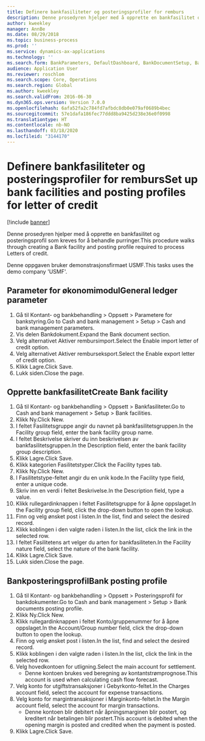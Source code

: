 ```yaml
---
title: Definere bankfasiliteter og posteringsprofiler for remburs
description: Denne prosedyren hjelper med å opprette en bankfasilitet og posteringsprofil som kreves for å behandle purringer.
author: kweekley
manager: AnnBe
ms.date: 08/29/2018
ms.topic: business-process
ms.prod: ''
ms.service: dynamics-ax-applications
ms.technology: ''
ms.search.form: BankParameters, DefaultDashboard, BankDocumentSetup, BankDocumentPosting
audience: Application User
ms.reviewer: roschlom
ms.search.scope: Core, Operations
ms.search.region: Global
ms.author: kweekley
ms.search.validFrom: 2016-06-30
ms.dyn365.ops.version: Version 7.0.0
ms.openlocfilehash: 6afa52fa2c784fd7afbdc8db0e079af0689b4bec
ms.sourcegitcommit: 57e1dafa186fec77ddd8ba9425d238e36e0f0998
ms.translationtype: HT
ms.contentlocale: nb-NO
ms.lasthandoff: 03/18/2020
ms.locfileid: "3144170"
---
```

# <a name="set-up-bank-facilities-and-posting-profiles-for-letter-of-credit"></a><span data-ttu-id="61406-103">Definere bankfasiliteter og posteringsprofiler for remburs</span><span class="sxs-lookup"><span data-stu-id="61406-103">Set up bank facilities and posting profiles for letter of credit</span></span>

[!include [banner](../../includes/banner.md)]

<span data-ttu-id="61406-104">Denne prosedyren hjelper med å opprette en bankfasilitet og posteringsprofil som kreves for å behandle purringer.</span><span class="sxs-lookup"><span data-stu-id="61406-104">This procedure walks through creating a Bank facility and posting profile required to process Letters of credit.</span></span> 

<span data-ttu-id="61406-105">Denne oppgaven bruker demonstrasjonsfirmaet USMF.</span><span class="sxs-lookup"><span data-stu-id="61406-105">This tasks uses the demo company 'USMF'.</span></span>






## <a name="general-ledger-parameter"></a><span data-ttu-id="61406-106">Parameter for økonomimodul</span><span class="sxs-lookup"><span data-stu-id="61406-106">General ledger parameter</span></span>
1. <span data-ttu-id="61406-107">Gå til Kontant- og bankbehandling > Oppsett > Parametere for bankstyring.</span><span class="sxs-lookup"><span data-stu-id="61406-107">Go to Cash and bank management > Setup > Cash and bank management parameters.</span></span>
2. <span data-ttu-id="61406-108">Vis delen Bankdokument.</span><span class="sxs-lookup"><span data-stu-id="61406-108">Expand the Bank document section.</span></span>
3. <span data-ttu-id="61406-109">Velg alternativet Aktiver rembursimport.</span><span class="sxs-lookup"><span data-stu-id="61406-109">Select the Enable import letter of credit option.</span></span>
4. <span data-ttu-id="61406-110">Velg alternativet Aktiver remburseksport.</span><span class="sxs-lookup"><span data-stu-id="61406-110">Select the Enable export letter of credit option.</span></span>
5. <span data-ttu-id="61406-111">Klikk Lagre.</span><span class="sxs-lookup"><span data-stu-id="61406-111">Click Save.</span></span>
6. <span data-ttu-id="61406-112">Lukk siden.</span><span class="sxs-lookup"><span data-stu-id="61406-112">Close the page.</span></span>

## <a name="create-bank-facility"></a><span data-ttu-id="61406-113">Opprette bankfasilitet</span><span class="sxs-lookup"><span data-stu-id="61406-113">Create Bank facility</span></span>
1. <span data-ttu-id="61406-114">Gå til Kontant- og bankbehandling > Oppsett > Bankfasiliteter.</span><span class="sxs-lookup"><span data-stu-id="61406-114">Go to Cash and bank management > Setup > Bank facilities.</span></span>
2. <span data-ttu-id="61406-115">Klikk Ny.</span><span class="sxs-lookup"><span data-stu-id="61406-115">Click New.</span></span>
3. <span data-ttu-id="61406-116">I feltet Fasilitetsgruppe angir du navnet på bankfasilitetsgruppen.</span><span class="sxs-lookup"><span data-stu-id="61406-116">In the Facility group field, enter the bank facility group name.</span></span>
4. <span data-ttu-id="61406-117">I feltet Beskrivelse skriver du inn beskrivelsen av bankfasilitetsgruppen.</span><span class="sxs-lookup"><span data-stu-id="61406-117">In the Description field, enter the bank facility group description.</span></span>
5. <span data-ttu-id="61406-118">Klikk Lagre.</span><span class="sxs-lookup"><span data-stu-id="61406-118">Click Save.</span></span>
6. <span data-ttu-id="61406-119">Klikk kategorien Fasilitetstyper.</span><span class="sxs-lookup"><span data-stu-id="61406-119">Click the Facility types tab.</span></span>
7. <span data-ttu-id="61406-120">Klikk Ny.</span><span class="sxs-lookup"><span data-stu-id="61406-120">Click New.</span></span>
8. <span data-ttu-id="61406-121">I Fasilitetstype-feltet angir du en unik kode.</span><span class="sxs-lookup"><span data-stu-id="61406-121">In the Facility type field, enter a unique code.</span></span>
9. <span data-ttu-id="61406-122">Skriv inn en verdi i feltet Beskrivelse.</span><span class="sxs-lookup"><span data-stu-id="61406-122">In the Description field, type a value.</span></span>
10. <span data-ttu-id="61406-123">Klikk rullegardinknappen i feltet Fasilitetsgruppe for å åpne oppslaget.</span><span class="sxs-lookup"><span data-stu-id="61406-123">In the Facility group field, click the drop-down button to open the lookup.</span></span>
11. <span data-ttu-id="61406-124">Finn og velg ønsket post i listen.</span><span class="sxs-lookup"><span data-stu-id="61406-124">In the list, find and select the desired record.</span></span>
12. <span data-ttu-id="61406-125">Klikk koblingen i den valgte raden i listen.</span><span class="sxs-lookup"><span data-stu-id="61406-125">In the list, click the link in the selected row.</span></span>
13. <span data-ttu-id="61406-126">I feltet Fasilitetens art velger du arten for bankfasiliteten.</span><span class="sxs-lookup"><span data-stu-id="61406-126">In the Facility nature field, select the nature of the bank facility.</span></span>
14. <span data-ttu-id="61406-127">Klikk Lagre.</span><span class="sxs-lookup"><span data-stu-id="61406-127">Click Save.</span></span>
15. <span data-ttu-id="61406-128">Lukk siden.</span><span class="sxs-lookup"><span data-stu-id="61406-128">Close the page.</span></span>

## <a name="bank-posting-profile"></a><span data-ttu-id="61406-129">Bankposteringsprofil</span><span class="sxs-lookup"><span data-stu-id="61406-129">Bank posting profile</span></span>
1. <span data-ttu-id="61406-130">Gå til Kontant- og bankbehandling > Oppsett > Posteringsprofil for bankdokumenter.</span><span class="sxs-lookup"><span data-stu-id="61406-130">Go to Cash and bank management > Setup > Bank documents posting profile.</span></span>
2. <span data-ttu-id="61406-131">Klikk Ny.</span><span class="sxs-lookup"><span data-stu-id="61406-131">Click New.</span></span>
3. <span data-ttu-id="61406-132">Klikk rullegardinknappen i feltet Konto/gruppenummer for å åpne oppslaget.</span><span class="sxs-lookup"><span data-stu-id="61406-132">In the Account/Group number field, click the drop-down button to open the lookup.</span></span>
4. <span data-ttu-id="61406-133">Finn og velg ønsket post i listen.</span><span class="sxs-lookup"><span data-stu-id="61406-133">In the list, find and select the desired record.</span></span>
5. <span data-ttu-id="61406-134">Klikk koblingen i den valgte raden i listen.</span><span class="sxs-lookup"><span data-stu-id="61406-134">In the list, click the link in the selected row.</span></span>
6. <span data-ttu-id="61406-135">Velg hovedkontoen for utligning.</span><span class="sxs-lookup"><span data-stu-id="61406-135">Select the main account for settlement.</span></span>
    * <span data-ttu-id="61406-136">Denne kontoen brukes ved beregning av kontantstrømprognose.</span><span class="sxs-lookup"><span data-stu-id="61406-136">This account is used when calculating cash flow forecast.</span></span>  
7. <span data-ttu-id="61406-137">Velg konto for utgiftstransaksjoner i Gebyrkonto-feltet.</span><span class="sxs-lookup"><span data-stu-id="61406-137">In the Charges account field, select the account for expense transactions.</span></span>
8. <span data-ttu-id="61406-138">Velg konto for margintransaksjoner i Marginkonto-feltet.</span><span class="sxs-lookup"><span data-stu-id="61406-138">In the Margin account field, select the account for margin transactions.</span></span>
    * <span data-ttu-id="61406-139">Denne kontoen blir debitert når åpningsmarginen blir postert, og kreditert når betalingen blir postert.</span><span class="sxs-lookup"><span data-stu-id="61406-139">This account is debited when the opening margin is posted and credited when the payment is posted.</span></span>  
9. <span data-ttu-id="61406-140">Klikk Lagre.</span><span class="sxs-lookup"><span data-stu-id="61406-140">Click Save.</span></span>

